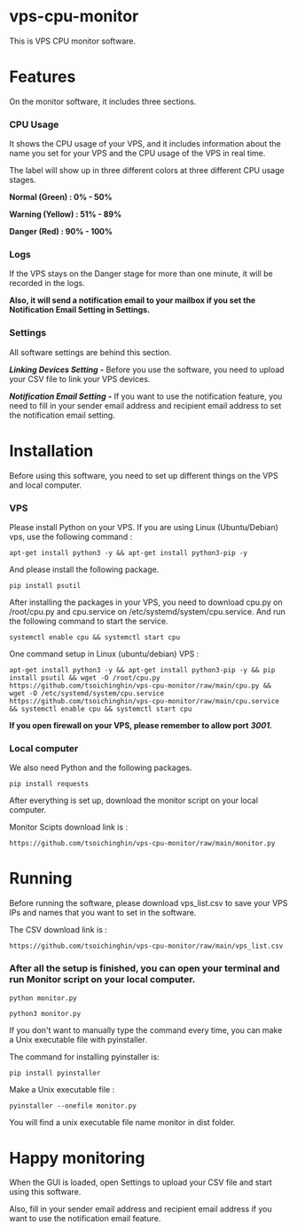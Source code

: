 # vps-cpu-monitor
This is VPS CPU monitor software.

# Features
On the monitor software, it includes three sections.
### CPU Usage
It shows the CPU usage of your VPS, and it includes information about the name you set for your VPS and the CPU usage of the VPS in real time.

The label will show up in three different colors at three different CPU usage stages.

**Normal (Green) : 0% - 50%**

**Warning (Yellow) : 51% - 89%**

**Danger (Red) : 90% - 100%**

### Logs
If the VPS stays on the Danger stage for more than one minute, it will be recorded in the logs.

**Also, it will send a notification email to your mailbox if you set the Notification Email Setting in Settings.**

### Settings
All software settings are behind this section.

***Linking Devices Setting*** **-** Before you use the software, you need to upload your CSV file to link your VPS devices.

***Notification Email Setting*** **-** If you want to use the notification feature, you need to fill in your sender email address and recipient email address to set the notification email setting.

# Installation
Before using this software, you need to set up different things on the VPS and local computer.

### VPS
Please install Python on your VPS. If you are using Linux (Ubuntu/Debian) vps, use the following command :
```
apt-get install python3 -y && apt-get install python3-pip -y
```
And please install the following package.
```
pip install psutil
```

After installing the packages in your VPS, you need to download cpu.py on /root/cpu.py and cpu.service on /etc/systemd/system/cpu.service. And run the following command to start the service.

```
systemctl enable cpu && systemctl start cpu
```

One command setup in Linux (ubuntu/debian) VPS :
```
apt-get install python3 -y && apt-get install python3-pip -y && pip install psutil && wget -O /root/cpu.py https://github.com/tsoichinghin/vps-cpu-monitor/raw/main/cpu.py && wget -O /etc/systemd/system/cpu.service https://github.com/tsoichinghin/vps-cpu-monitor/raw/main/cpu.service && systemctl enable cpu && systemctl start cpu
```
**If you open firewall on your VPS, please remember to allow port** ***3001.***

### Local computer
We also need Python and the following packages.
```
pip install requests
```

After everything is set up, download the monitor script on your local computer.

Monitor Scipts download link is :
```
https://github.com/tsoichinghin/vps-cpu-monitor/raw/main/monitor.py
```

# Running
Before running the software, please download vps_list.csv to save your VPS IPs and names that you want to set in the software.

The CSV download link is :
```
https://github.com/tsoichinghin/vps-cpu-monitor/raw/main/vps_list.csv
```

### **After all the setup is finished, you can open your terminal and run Monitor script on your local computer.**
```
python monitor.py
```
```
python3 monitor.py
```

If you don't want to manually type the command every time, you can make a Unix executable file with pyinstaller.

The command for installing pyinstaller is:
```
pip install pyinstaller
```

Make a Unix executable file :
```
pyinstaller --onefile monitor.py
```

You will find a unix executable file name monitor in dist folder.

# Happy monitoring
When the GUI is loaded, open Settings to upload your CSV file and start using this software.

Also, fill in your sender email address and recipient email address if you want to use the notification email feature.

